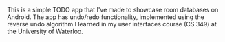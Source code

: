 This is a simple TODO app that I've made to showcase room databases on Android.
The app has undo/redo functionality, implemented using the reverse undo algorithm
I learned in my user interfaces course (CS 349) at the University of Waterloo.
